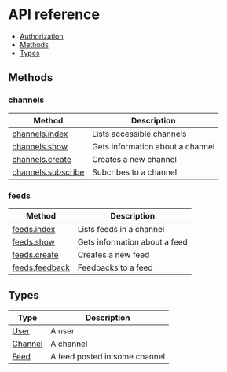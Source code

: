 # API reference

* [Authorization](auth.md)
* [Methods](#methods)
* [Types](#types)


## Methods

### channels

| Method                                              | Description                      |
| --------------------------------------------------- | -------------------------------- |
| [channels.index](methods/channels.index.md)         | Lists accessible channels        |
| [channels.show](methods/channels.show.md)           | Gets information about a channel |
| [channels.create](methods/channels.create.md)       | Creates a new channel            |
| [channels.subscribe](methods/channels.subscribe.md) | Subcribes to a channel           |


### feeds

| Method                                      | Description                   |
| ------------------------------------------- | ----------------------------- |
| [feeds.index](methods/feeds.index.md)       | Lists feeds in a channel      |
| [feeds.show](methods/feeds.show.md)         | Gets information about a feed |
| [feeds.create](methods/feeds.create.md)     | Creates a new feed            |
| [feeds.feedback](methods/feeds.feedback.md) | Feedbacks to a feed           |


## Types

| Type                        | Description                   |
| --------------------------- | ----------------------------- |
| [User](types/user.md)       | A user                        |
| [Channel](types/channel.md) | A channel                     |
| [Feed](types/feed.md)       | A feed posted in some channel |
